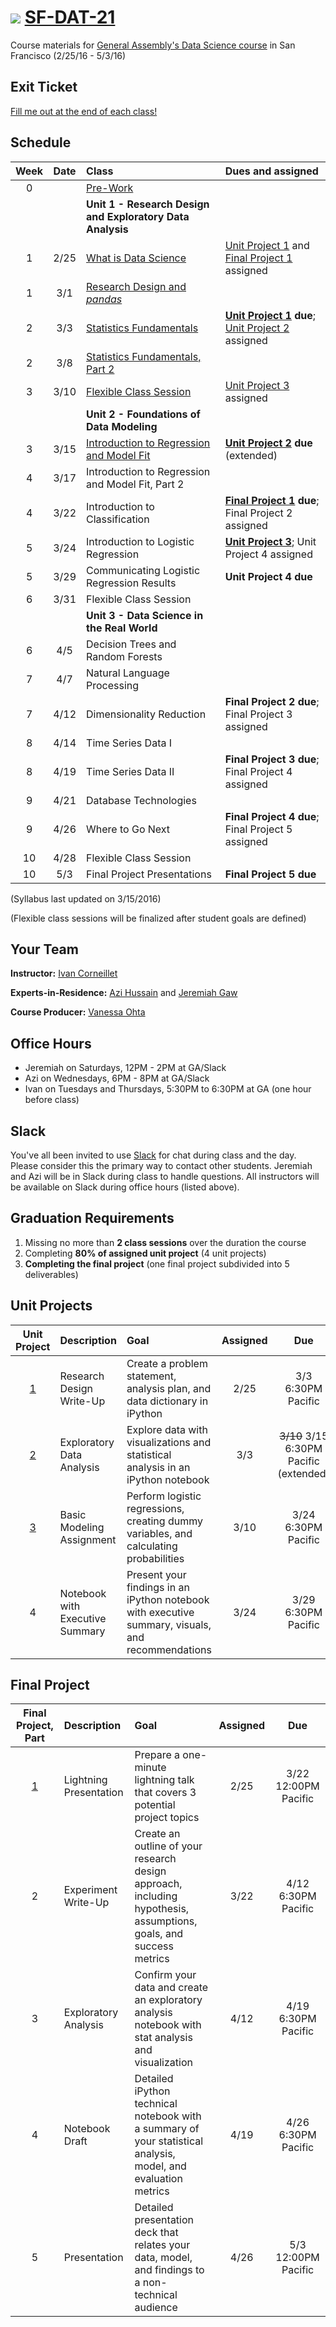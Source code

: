 # ![](https://ga-dash.s3.amazonaws.com/production/assets/logo-9f88ae6c9c3871690e33280fcf557f33.png) [SF-DAT-21](https://github.com/ga-students/SF-DAT-21)

Course materials for [General Assembly's Data Science course](https://generalassemb.ly/education/data-science/san-francisco) in San Francisco (2/25/16 - 5/3/16)

## Exit Ticket

[Fill me out at the end of each class!](http://tiny.cc/dat21)

## Schedule

| Week | Date | Class | Dues and assigned |
|:---:|:---:|:---|:---|
| 0 | | [Pre-Work](./pre-work) | |
| | | **Unit 1 - Research Design and Exploratory Data Analysis** |
| 1 | 2/25 | [What is Data Science](./classes/01) | [Unit Project 1](./unit-projects/1) and [Final Project 1](./final-project/1) assigned |
| 1 | 3/1 | [Research Design and _pandas_](./classes/02) | |
| 2 | 3/3 | [Statistics Fundamentals](./classes/03) | **[Unit Project 1](./unit-projects/1) due**; [Unit Project 2](./unit-projects/2) assigned |
| 2 | 3/8 | [Statistics Fundamentals, Part 2](./classes/04) | |
| 3 | 3/10 | [Flexible Class Session](./classes/05) | [Unit Project 3](./unit-projects/3) assigned |
| | | **Unit 2 - Foundations of Data Modeling** | |
| 3 | 3/15 | [Introduction to Regression and Model Fit](./classes/06) | **[Unit Project 2](./unit-projects/2) due** (extended) |
| 4 | 3/17 | Introduction to Regression and Model Fit, Part 2 | |
| 4 | 3/22 | Introduction to Classification | **[Final Project 1](./final-project/1) due**; Final Project 2 assigned |
| 5 | 3/24 | Introduction to Logistic Regression | **[Unit Project 3](./unit-projects/3)**; Unit Project 4 assigned |
| 5 | 3/29 | Communicating Logistic Regression Results | **Unit Project 4 due** |
| 6 | 3/31 | Flexible Class Session | |
| | | **Unit 3 - Data Science in the Real World** | |
| 6 | 4/5 | Decision Trees and Random Forests | |
| 7 | 4/7 | Natural Language Processing | |
| 7 | 4/12 | Dimensionality Reduction | **Final Project 2 due**; Final Project 3 assigned |
| 8 | 4/14 | Time Series Data I | |
| 8 | 4/19 | Time Series Data II | **Final Project 3 due**; Final Project 4 assigned |
| 9 | 4/21 | Database Technologies | |
| 9 | 4/26 | Where to Go Next | **Final Project 4 due**; Final Project 5 assigned |
| 10 | 4/28 | Flexible Class Session | |
| 10 | 5/3 | Final Project Presentations | **Final Project 5 due** |

(Syllabus last updated on 3/15/2016)

(Flexible class sessions will be finalized after student goals are defined)

## Your Team

**Instructor:** [Ivan Corneillet](mailto:ivan+GA@paspeur.com)

**Experts-in-Residence:** [Azi Hussain](mailto:asjedhussain@gmail.com) and [Jeremiah Gaw](mailto:jeremiah.gaw@gmail.com)

**Course Producer:** [Vanessa Ohta](mailto:vanessa@generalassemb.ly)

## Office Hours

- Jeremiah on Saturdays, 12PM - 2PM at GA/Slack
- Azi on Wednesdays, 6PM - 8PM at GA/Slack
- Ivan on Tuesdays and Thursdays, 5:30PM to 6:30PM at GA (one hour before class)

## Slack

You've all been invited to use [Slack](https://sf-dat-21.slack.com) for chat during class and the day.  Please consider this the primary way to contact other students.  Jeremiah and Azi will be in Slack during class to handle questions.  All instructors will be available on Slack during office hours (listed above).

## Graduation Requirements

1. Missing no more than **2 class sessions** over the duration the course
2. Completing **80% of assigned unit project** (4 unit projects)
3. **Completing the final project** (one final project subdivided into 5 deliverables)

## Unit Projects

| Unit Project | Description | Goal | Assigned | Due |
|:---:|:---|:---|:---:|:---: |
| [1](./unit-projects/1) | Research Design Write-Up | Create a problem statement, analysis plan, and data dictionary in iPython | 2/25 | 3/3 6:30PM Pacific |
| [2](./unit-projects/2) | Exploratory Data Analysis | Explore data with visualizations and statistical analysis in an iPython notebook | 3/3 | <strike>3/10</strike> 3/15 6:30PM Pacific (extended) |
| [3](./unit-projects/3) | Basic Modeling Assignment | Perform logistic regressions, creating dummy variables, and calculating probabilities | 3/10 | 3/24 6:30PM Pacific |
| 4 | Notebook with Executive Summary | Present your findings in an iPython notebook with executive summary, visuals, and recommendations | 3/24 | 3/29 6:30PM Pacific |

## Final Project

| Final Project, Part | Description | Goal | Assigned | Due |
|:---:|:---|:---|:---:|:---:|
| [1](./final-project/1) | Lightning Presentation | Prepare a one-minute lightning talk that covers 3 potential project topics | 2/25 | 3/22 12:00PM Pacific |
| 2 | Experiment Write-Up | Create an outline of your research design approach, including hypothesis, assumptions, goals, and success metrics | 3/22 | 4/12 6:30PM Pacific |
| 3 | Exploratory Analysis | Confirm your data and create an exploratory analysis notebook with stat analysis and visualization | 4/12 | 4/19 6:30PM Pacific |
| 4 | Notebook Draft | Detailed iPython technical notebook with a summary of your statistical analysis, model, and evaluation metrics | 4/19 | 4/26 6:30PM Pacific |
| 5 | Presentation | Detailed presentation deck that relates your data, model, and findings to a non-technical audience | 4/26 | 5/3 12:00PM Pacific |
